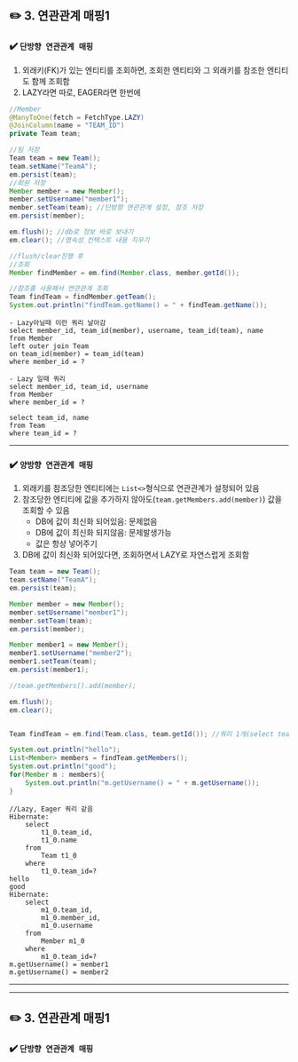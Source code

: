 
## ✏️ 3. 연관관계 매핑1
### ✔️ `단방향 연관관계 매핑`

1. 외래키(FK)가 있는 엔티티를 조회하면, 조회한 엔티티와 그 외래키를 참조한 엔티티도 함께 조회함
2. LAZY라면 따로, EAGER라면 한번에

```java
//Member
@ManyToOne(fetch = FetchType.LAZY)
@JoinColumn(name = "TEAM_ID")
private Team team;
```
```java
//팀 저장
Team team = new Team();
team.setName("TeamA");
em.persist(team);
//회원 저장
Member member = new Member();
member.setUsername("member1");
member.setTeam(team); //단방향 연관관계 설정, 참조 저장
em.persist(member);

em.flush(); //db로 정보 바로 보내기
em.clear(); //영속성 컨텍스트 내용 지우기
```
```java
//flush/clear진행 후
//조회
Member findMember = em.find(Member.class, member.getId());  

//참조를 사용해서 연관관계 조회
Team findTeam = findMember.getTeam();
System.out.println("findTeam.getName() = " + findTeam.getName());
```
```
- Lazy아닐때 이런 쿼리 날아감
select member_id, team_id(member), username, team_id(team), name
from Member
left outer join Team
on team_id(member) = team_id(team)
where member_id = ?
```
```
- Lazy 일때 쿼리
select member_id, team_id, username
from Member
where member_id = ?

select team_id, name
from Team
where team_id = ?
```
---

### ✔️ `양방향 연관관계 매핑`

1. 외래키를 참조당한 엔티티에는 `List<>`형식으로 연관관계가 설정되어 있음
2. 참조당한 엔티티에 값을 추가하지 않아도(`team.getMembers.add(member)`) 값을 조회할 수 있음
   - DB에 값이 최신화 되어있음: 문제없음
   - DB에 값이 최신화 되지않음: 문제발생가능
   - 값은 항상 넣어주기
3. DB에 값이 최신화 되어있다면, 조회하면서 LAZY로 자연스럽게 조회함

```java
Team team = new Team();
team.setName("TeamA");
em.persist(team);

Member member = new Member();
member.setUsername("member1");
member.setTeam(team);
em.persist(member);

Member member1 = new Member();
member1.setUsername("member2");
member1.setTeam(team);
em.persist(member1);

//team.getMembers().add(member);

em.flush();
em.clear();


Team findTeam = em.find(Team.class, team.getId()); //쿼리 1개(select team_id, name ...)

System.out.println("hello");
List<Member> members = findTeam.getMembers();
System.out.println("good");
for(Member m : members){                       
    System.out.println("m.getUsername() = " + m.getUsername());
}
```



```
//Lazy, Eager 쿼리 같음
Hibernate: 
    select
        t1_0.team_id,
        t1_0.name 
    from
        Team t1_0 
    where
        t1_0.team_id=?
hello
good
Hibernate: 
    select
        m1_0.team_id,
        m1_0.member_id,
        m1_0.username 
    from
        Member m1_0 
    where
        m1_0.team_id=?
m.getUsername() = member1
m.getUsername() = member2
```


---
---
## ✏️ 3. 연관관계 매핑1
### ✔️ `단방향 연관관계 매핑`